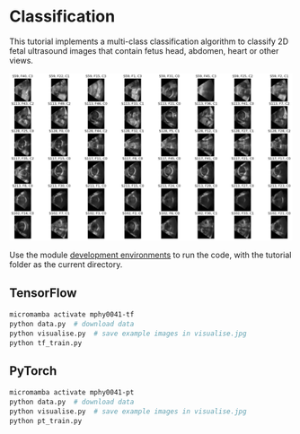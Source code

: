 # Classification

This tutorial implements a multi-class classification algorithm to classify 2D fetal ultrasound images that contain fetus head, abdomen, heart or other views.

<img src="../../docs/media/classification.jpg" alt="alt text"/>


Use the module [development environments](../../docs/env.md) to run the code, with the tutorial folder as the current directory.

## TensorFlow
```bash
micromamba activate mphy0041-tf  
python data.py  # download data
python visualise.py  # save example images in visualise.jpg  
python tf_train.py
```

## PyTorch
```bash
micromamba activate mphy0041-pt  
python data.py  # download data
python visualise.py  # save example images in visualise.jpg  
python pt_train.py
```
